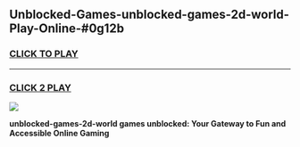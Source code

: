 
## Unblocked-Games-unblocked-games-2d-world-Play-Online-#0g12b
<h3>
<a href="https://premium.freeplayer.one?title=unblocked-games-2d-world&ref=27F">CLICK TO PLAY</a></h3>
<hr>

<h3>
<a href="https://premium.freeplayer.one?title=unblocked-games-2d-world&ref=27F">CLICK 2 PLAY</a>
  
</h3>

<a href="https://premium.freeplayer.one?title=unblocked-games-2d-world&ref=27F"><img src="https://clearcache.store/games.png"></a>


**unblocked-games-2d-world games unblocked: Your Gateway to Fun and Accessible Online Gaming**
